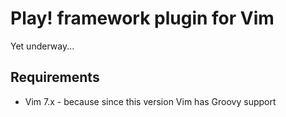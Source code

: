 Play! framework plugin for Vim
==============================

Yet underway...

Requirements
------------

* Vim 7.x - because since this version Vim has Groovy support
